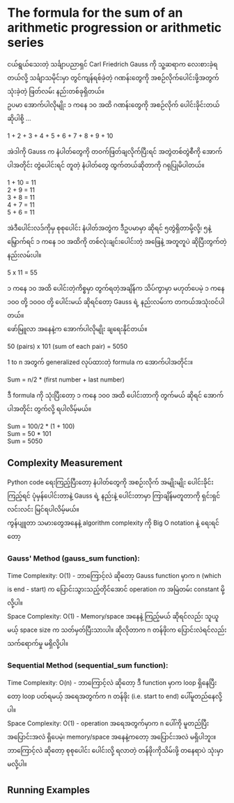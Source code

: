 # The formula for the sum of an arithmetic progression or arithmetic series

ငယ်ရွယ်သေးတဲ့ သင်္ချာပညာရှင် Carl Friedrich Gauss ကို သူ့ဆရာက လေးစားခဲ့ရတယ်လို့ သင်္ချာသမိုင်းမှာ တွင်ကျန်ရစ်ခဲ့တဲ့ ဂဏန်းတွေကို အစဉ်လိုက်ပေါင်းဖို့အတွက် သုံးခဲ့တဲ့ ဖြတ်လမ်း နည်းတစ်ခုရှိတယ်။   
ဥပမာ အောက်ပါလိုမျိုး ၁ ကနေ ၁၀ အထိ ဂဏန်းတွေကို အစဉ်လိုက် ပေါင်းခိုင်းတယ် ဆိုပါစို့ ...  

1 + 2 + 3 + 4 + 5 + 6 + 7 + 8 + 9 + 10  

အဲဒါကို Gauss က နံပါတ်တွေကို တဝက်ဖြတ်ချလိုက်ပြီးရင် အတွဲတစ်တွဲစီကို အောက်ပါအတိုင်း တွဲပေါင်းရင် တူတဲ့ နံပါတ်တွေ ထွက်တယ်ဆိုတာကို ဂရုပြုမိပါတယ်။    

1 + 10 = 11  
2 + 9 = 11  
3 + 8 = 11  
4 + 7 = 11  
5 + 6 = 11  

အဲဒီပေါင်းလဒ်ကိုမှ စုစုပေါင်း နံပါတ်အတွဲက ဒီဥပမာမှာ ဆိုရင် ၅တွဲရှိတာမို့လို့၊ ၅နဲ့မြှောက်ရင် ၁ ကနေ ၁၀ အထိကို တစ်လုံးချင်းပေါင်းတဲ့ အဖြေနဲ့ အတူတူပဲ ဆိုပြီးတွက်တဲ့နည်းလမ်းပါ။  

5 x 11 = 55  

၁ ကနေ ၁၀ အထိ ပေါင်းတဲ့ကိစ္စမှာ တွက်ရတဲ့အချိန်က သိပ်ကွာမှာ မဟုတ်ပေမဲ့ ၁ ကနေ ၁၀၀ တို့ ၁၀၀၀ တို့ ပေါင်းမယ် ဆိုရင်တော့ Gauss ရဲ့ နည်းလမ်းက တကယ်အသုံးဝင်ပါတယ်။  
ဖော်မြူလာ အနေနဲ့က အောက်ပါလိုမျိုး ချရေးနိုင်တယ်။  

50 (pairs) x 101 (sum of each pair) = 5050

1 to n အတွက် generalized လုပ်ထားတဲ့ formula က အောက်ပါအတိုင်း။  

Sum = n/2 * (first number + last number)  

ဒီ formula ကို သုံးပြီးတော့ ၁ ကနေ ၁၀၀ အထိ ပေါင်းတာကို တွက်မယ် ဆိုရင် အောက်ပါအတိုင်း တွက်လို့ ရပါလိမ့်မယ်။  

Sum = 100/2 * (1 + 100)  
Sum = 50 * 101  
Sum = 5050  

## Complexity Measurement

Python code ရေးကြည့်ပြီးတော့ နံပါတ်တွေကို အစဉ်းလိုက် အမျိုးမျိုး ပေါင်းခိုင်းကြည့်ရင် ပုံမှန်ပေါင်းတာနဲ့ Gauss ရဲ့ နည်းနဲ့ ပေါင်းတာမှာ ကြာချိန်မတူတာကို ရှင်းရှင်လင်းလင်း မြင်ရပါလိမ့်မယ်။   
ကွန်ပျူတာ သမားတွေအနေနဲ့ algorithm complexity ကို Big O notation နဲ့ ရေးရင်တော့ 

### Gauss' Method (gauss_sum function):

Time Complexity: O(1) - ဘာကြောင့်လဲ ဆိုတော့ Gauss function မှာက n (which is end - start) က ပြောင်းသွားသည့်တိုင်အောင် operation က အမြဲတမ်း constant မို့လို့ပါ။   
Space Complexity: O(1) - Memory/space အနေနဲ့ ကြည့်မယ် ဆိုရင်လည်း သူယူမယ့် space size က သတ်မှတ်ပြီးသားပါ။ ဆိုလိုတာက n တန်ဖိုးက ပြောင်းလဲရင်လည်း သက်ရောက်မှု မရှိလို့ပါ။  

### Sequential Method (sequential_sum function):

Time Complexity: O(n) - ဘာကြောင့်လဲ ဆိုတော့ ဒီ function မှာက loop ရှိနေပြီးတော့ loop ပတ်ရမယ့် အရေအတွက်က n တန်ဖိုး (i.e. start to end) ပေါ်မူတည်နေလို့ပါ။  
Space Complexity: O(1) - operation အရေအတွက်မှာက n ပေါ်ကို မူတည်ပြီး အပြောင်းအလဲ ရှိပေမဲ့၊ memory/space အနေနဲ့ကတော့ အပြောင်းအလဲ မရှိပါဘူး။   
ဘာကြောင့်လဲ ဆိုတော့ စုစုပေါင်း ပေါင်းလို့ ရလာတဲ့ တန်ဖိုးကိုသိမ်းဖို့ တနေရာပဲ သုံးမှာ မလို့ပါ။  

## Running Examples





